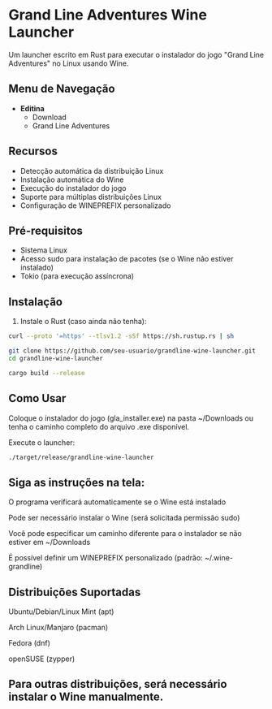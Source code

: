 # Grand Line Adventures Wine Launcher

Um launcher escrito em Rust para executar o instalador do jogo "Grand Line Adventures" no Linux usando Wine.

## Menu de Navegação
- **Editina**  
  - Download  
  - Grand Line Adventures  

## Recursos
- Detecção automática da distribuição Linux
- Instalação automática do Wine
- Execução do instalador do jogo
- Suporte para múltiplas distribuições Linux
- Configuração de WINEPREFIX personalizado

## Pré-requisitos
- Sistema Linux
- Acesso sudo para instalação de pacotes (se o Wine não estiver instalado)
- Tokio (para execução assíncrona)

## Instalação

1. Instale o Rust (caso ainda não tenha):
```bash
curl --proto '=https' --tlsv1.2 -sSf https://sh.rustup.rs | sh

git clone https://github.com/seu-usuario/grandline-wine-launcher.git
cd grandline-wine-launcher

cargo build --release
```

## Como Usar
Coloque o instalador do jogo (gla_installer.exe) na pasta ~/Downloads ou tenha o caminho completo do arquivo .exe disponível.

Execute o launcher:

```bash
./target/release/grandline-wine-launcher
```

## Siga as instruções na tela:

O programa verificará automaticamente se o Wine está instalado

Pode ser necessário instalar o Wine (será solicitada permissão sudo)

Você pode especificar um caminho diferente para o instalador se não estiver em ~/Downloads

É possível definir um WINEPREFIX personalizado (padrão: ~/.wine-grandline)

## Distribuições Suportadas
Ubuntu/Debian/Linux Mint (apt)

Arch Linux/Manjaro (pacman)

Fedora (dnf)

openSUSE (zypper)

## Para outras distribuições, será necessário instalar o Wine manualmente.
